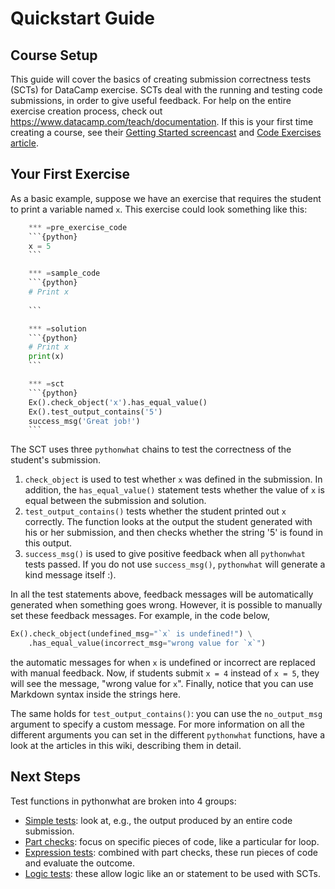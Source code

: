 Quickstart Guide
================

Course Setup
------------

This guide will cover the basics of creating submission correctness tests (SCTs) for DataCamp exercise. SCTs deal with the running and testing code submissions, in order to give useful feedback. For help on the entire exercise creation process, check out https://www.datacamp.com/teach/documentation. If this is your first time creating a course, see their [Getting Started screencast](https://www.datacamp.com/teach/documentation#tab_getting_started) and [Code Exercises article](https://www.datacamp.com/teach/documentation#tab_code_exercises).

Your First Exercise
-------------------

As a basic example, suppose we have an exercise that requires the student to print a variable named `x`. This exercise could look something like this:


``````python
	*** =pre_exercise_code
	```{python}
	x = 5
	```

	*** =sample_code
	```{python}
	# Print x
	
	```

	*** =solution
	```{python}
	# Print x
	print(x)
	```

	*** =sct
	```{python}
	Ex().check_object('x').has_equal_value()
	Ex().test_output_contains('5')
	success_msg('Great job!')
	```
``````

The SCT uses three `pythonwhat` chains to test the correctness of the student's submission. 

1. `check_object` is used to test whether `x` was defined in the submission. In addition, the `has_equal_value()` statement tests whether the value of `x` is equal between the submission and solution.
2. `test_output_contains()` tests whether the student printed out `x` correctly. The function looks at the output the student generated with his or her submission, and then checks whether the string '5' is found in this output.
3. `success_msg()` is used to give positive feedback when all `pythonwhat` tests passed. If you do not use `success_msg()`, `pythonwhat` will generate a kind message itself :).

In all the test statements above, feedback messages will be automatically generated when something goes wrong. However, it is possible to manually set these feedback messages. For example, in the code below,

```python
Ex().check_object(undefined_msg="`x` is undefined!") \
    .has_equal_value(incorrect_msg="wrong value for `x`")
```

the automatic messages for when `x` is undefined or incorrect are replaced with manual feedback. Now, if students submit `x = 4` instead of `x = 5`, they will see the message, "wrong value for `x`". Finally, notice that you can use Markdown syntax inside the strings here.

The same holds for `test_output_contains()`: you can use the `no_output_msg` argument to specify a custom message. For more information on all the different arguments you can set in the different `pythonwhat` functions, have a look at the articles in this wiki, describing them in detail.

Next Steps
----------

Test functions in pythonwhat are broken into 4 groups:

* [Simple tests](simple_tests/index.rst): look at, e.g., the output produced by an entire code submission.
* [Part checks](part_checks.rst): focus on specific pieces of code, like a particular for loop.
* [Expression tests](expression_tests.html#managing-processes): combined with part checks, these run pieces of code and evaluate the outcome.
* [Logic tests](logic_tests/index.rst): these allow logic like an or statement to be used with SCTs.

